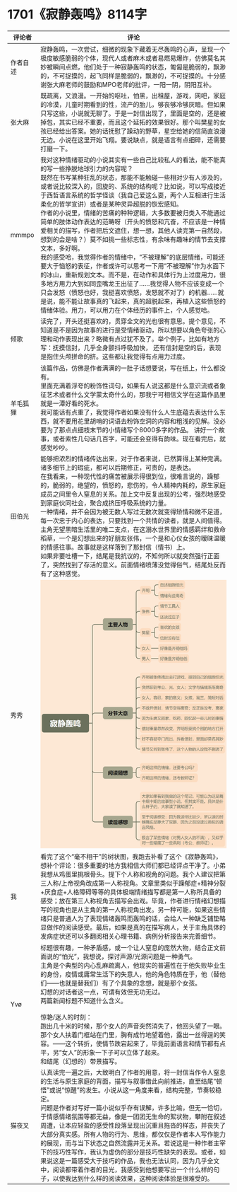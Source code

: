 # 1701《寂静轰鸣》8114字

评论者 | 评论 |
|---|---|
作者自述|寂静轰鸣，一次尝试，细微的现象下藏着无尽轰鸣的心声，呈现一个极度敏感脆弱的个体，现代人或者麻木或者易燃易爆炸，仿佛莫名其妙被瞬间点燃，他们处于一种寂静轰鸣的状态，匍匐是脆弱的，飘渺的，不可捉摸的，起飞同样是脆弱的，飘渺的，不可捉摸的。十分感谢张大麻老师的鼓励和MPO老师的批评，一阳一阴，阴阳互补。
张大麻|既疏离，又浪漫。一开始的呕吐，怕黑，出租屋，游戏，网吧，家庭的冷漠，儿童时期看到的性，流产的胎儿，够丧够冷够灰暗。但如果只写这些，小说就无聊了。于是一封信出现了，里面是空的，还是被掉包，其实已经不重要，而且这个延拓的效果很好。那个叫樊星的女孩已经给出答案。她的话抚慰了躁动的野草，星空给她的信简直浪漫无边。小说在这里开始飞翔。要说缺点，就是语言有点细碎，还需要打磨一下。
mmmpo|我对这种情绪驱动的小说其实有一些自己比较私人的看法，能不能真的写一些挣脱地球引力的内容呢？<br/>既然在书写某种狂乱的状态，那能不能触碰一些相对少有人涉及的，或者说比较深入的，回旋的、系统的结构呢？比如说，可以写成接近于西哲语言系统的哲学怪谈（我自己爱这么耍，两个人互相进行生活柔化的哲学宣讲）或者是某种灵异超脱的恢宏感知。<br />作者的小说里，情绪的苦痛的种种逻辑，大多数要被归类入不能通过简单的肢体动作表达的范畴呀（开头的愤怒和亢奋，不应该是一种情爱相关的描写，作者把后文遮住，想一想，其他人读完第一自然段，想到的会是啥？）莫不如挑一些标志性，有余味有趣味的情节去支撑文本，多好啊。<br />我的感受哈，我觉得作者的情绪中，“不被理解”的底层情绪，可能还要大于恼怒的表征，作者或许可以思考一下用“不被理解”作为水面下的冰山，重新规划文本。而不是，在动作和具体行为上过度用力，很多地方用力大到如同歪嘴龙王出征了……我觉得人物不应该变成一个只会发怒（愤怒也好，我挺喜欢愤怒，发怒就不对了）的机器……就是说，能不能让故事真的飞起来，真的超脱起来，再植入这些愤怒的情绪体验。用力，可以用力在个体经历的事件上，个人感觉哈。
倾歌|读完了，开头还挺喜欢的，贯穿全文的光也很有意思。提个意见，不知道是不是因为故事的进行是受情绪驱动，所以想要以角色夸张的心理和动作表现出来？略微有点过犹不及了。举个例子，比如有地方写：抚摸信封，几乎全身颤抖呼吸加快， 还有信封是空的后，表现是抱住头颅拼命的挤。这些都让我觉得有点用力过度。
羊毛狐狸|该篇作品，仿佛是作者满满的一肚子话想要说，写在纸上，什么都没有。 <br/>里面充满着浮夸的粉饰性词句，如果有人说这都是什么意识流或者象征艺术或者什么文学蒙太奇什么的，那我宁可相信文学在这篇作品里就是一潭好看的死水。 <br/>我可能话有点重了，我觉得作者如果没有什么人生底蕴去表达什么东西，就不要用花里胡哨的词语去粉饰空洞的内容和粗浅的见解。没必要为了那点点细枝末节的小情绪写个8000多字的作品。 讲好一个故事，或者索性几句话几百字，可能还会变得有韵味。现在看完后，就感觉吵吵。
田伯光|能够把浓烈的情绪传达出来，对于作者来说，已然算得上某种完满。诸多细节上的瑕疵，都可以后期修正，可贵的，是表达。<br/>在我看来，一种现代性的痛苦被展示得很到位，很难言说的，躁郁的，脆弱的，绝望的，愤怒的，悲伤的，令人精神内耗的，原生家庭成员之间里令人窒息的关系。加上文中反复出现的公考，强烈地感受到家庭伙同社会，聚合成挤压呼吸系统的力量。<br/>一种情绪，并不会因为被无数人写过无数次就变得矫情和微不足道，每一次忠于内心的表达，只要找到一个共情的读者，就是人间值得。<br/>主角无望黑暗生活里的唯二支点，在这溺水世界里的情感羁绊和救命稻草，一个是幻想出来的好朋友张伟，一个是和心仪女孩的暧昧温暖的情感往事。故事就是这样落到了那封信（情书）上。<br/>如果非要吐槽一下，结尾是我抗议的，不知何所以就突然强行正面了，突然找到了存活的意义。前面情绪喷薄没觉得俗气，结尾处反而有了这种感觉。
秀秀|![](2023-12-10-20-11-56.png)
我|看完了这个“毫不相干”的树状图，我跑去补看了这个《寂静轰鸣》，想补个评论：很多重要的地方我相信大师们都已经评点干净了。小弟我想从鸡蛋里挑根骨头。提下个人称和视角的问题。我个人建议把第三人称/上帝视角改成第一人称视角。文章里类似于躁郁症+精神分裂+厌食症+人格障碍等等的具体极端情绪描写都是第一人称所具备的感受；放在第三人称视角去描写会出戏。毕竟，作者进行情绪幻想描写的视角也是从主角的第一人称视角出发。另一种可能，如果这些情绪只是普通人为了表现情绪轰鸣而轰鸣的话，会给人一种缺乏铺垫略显做作的阅读感受。最后，如果是真的在描写病人，关于主角具体的发病症状还可以多翻阅相关心理书籍、病例分析报告来完善细节。
Yvø|标题很有趣，一种矛盾感，或一个让人窒息的庞然大物，结合正文前面说的“怕光”，我想说，探讨声源/光源问题是一种勇气。<br/>主角是个典型的内心乱麻疏离人，他现实的普遍性在于他失败毕业生的身份，疫情或庸常生活下的失意人，他的角色特质在于，他（替他们——也就是替我们）有了个具象的念想，就是那个女孩。<br/>幻想的对话者这一点，可谓有效但无功无过。<br/>两篇新闻标题不知道什么含义。<br/><br/>惊艳/迷人的时刻：<br/>跑出几十米的时候，那个女人的声音突然消失了，他回头望了一眼。那个女人扶着门框站在门里，胸有成竹地望着他，露出一丝得逞的笑容。——这个转折，使情节跌宕起来了，毕竟前面语言和情节都有点平，另“女人”的形象一下子可以立体了起来。<br/>和结尾（幻想的）带景描写。
猫夜叉|认真读完一遍之后，大致明白了作者的用意，将一封信当作令人窒息的生活与原生家庭的背面，描写与叙事借此向前推进，直至结尾“顿悟”或说“惊醒”的发生。小说从这一角度来看，结构完整，节奏较稳定。<br/>问题是作者对写好一篇小说似乎存有误解，许多比喻，但无一恰切，于情感情绪氛围等都无益，像是一团团无生命的絮状物，攀附在叙述周遭，让本应轻盈的感受性段落呈现出沉重且拖沓的样态，并丧失了大部分真实感。所有人物的行为、思维，都仅仅是作者本人写作能力的展现，而与当下状态之自然流露并无关系。若说这是一种作者主宰下的技巧性写作，我认为虚伪的部分是技巧性缺失的表现。或者，如果说这是一篇感受大于技巧的作品，我也无法认同，因为几乎全文中，阅读都带着作者的目光，我感受到他想要写出一个什么样的句子，以使我达到什么样的阅读效果，这种阅读体验是很难受的。